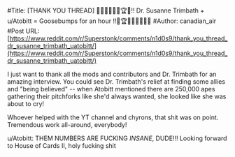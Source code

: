#Title: [THANK YOU THREAD] 🚀🚀🚀💎🔥💎🏆💎‼️ Dr. Susanne Trimbath + u/Atobitt = Goosebumps for an hour ‼️💎🏆💎🔥💎🚀🚀🚀
#Author: canadian_air
#Post URL: [https://www.reddit.com/r/Superstonk/comments/n1d0s9/thank_you_thread_dr_susanne_trimbath_uatobitt/](https://www.reddit.com/r/Superstonk/comments/n1d0s9/thank_you_thread_dr_susanne_trimbath_uatobitt/)


I just want to thank all the mods and contributors and Dr. Trimbath for an amazing interview.  You could see Dr. Trimbath's relief at finding some allies and "being believed" -- when Atobitt mentioned there are 250,000 apes gathering their pitchforks like she'd always wanted, she looked like she was about to cry!

Whoever helped with the YT channel and chyrons, that shit was on point.  Tremendous work all-around, everybody!

u/Atobitt: THEM NUMBERS ARE FUCKING *INSANE*, DUDE!!! Looking forward to House of Cards II, holy fucking shit
